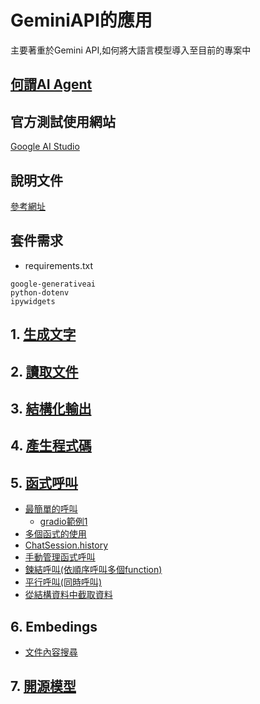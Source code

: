 # GeminiAPI的應用
主要著重於Gemini API,如何將大語言模型導入至目前的專案中

## [何謂AI Agent](./何謂AIAgent)

## 官方測試使用網站

[Google AI Studio](https://aistudio.google.com/prompts/new_chat)

## 說明文件

[參考網址](https://github.com/googleapis/python-genai?tab=readme-ov-file)

## 套件需求
- requirements.txt

```
google-generativeai
python-dotenv
ipywidgets
```

## 1. [生成文字](./text_generation)
## 2. [讀取文件](./document_understanding)
## 3. [結構化輸出](./structure_output)
## 4. [產生程式碼](./code_execution)
## 5. [函式呼叫](./function_calling)
- [最簡單的呼叫](./function_calling/simple_sample.ipynb)
	- [gradio範例1](./gradio_example1.py)	
- [多個函式的使用](./function_calling/multiFunction.ipynb)
- [ChatSession.history](./function_calling/history.ipynb)
- [手動管理函式呼叫](./function_calling/manual_function_calling.ipynb)
- [鍊結呼叫(依順序呼叫多個function)](./function_calling/function_calling_chain.ipynb)
- [平行呼叫(同時呼叫)](./function_calling/parallel_function_call.ipynb)
- [從結構資料中截取資料](./function_calling/extract_structured_data.ipynb)

## 6. Embedings
- [文件內容搜尋](./embeddings/document_search)

## 7. [開源模型](./開源模型)



